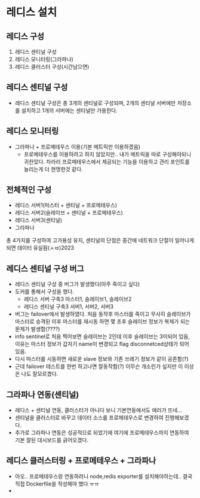 # 레디스 설치

## 레디스 구성
1. 레디스 센티널 구성
2. 레디스 모니터링(그라파나)
3. 레디스 클러스터 구성(시간남으면)

## 레디스 센티널 구성
- 레디스 센티널 구성은 총 3개의 센티널로 구성되며, 2개의 센티널 서버에만 저장소를 설치하고 1개의 서버에는 센티널만 가용한다.

## 레디스 모니터링
- 그라파나 + 프로메테우스 이용(기본 메트릭만 이용하겠음)
    - 프로메테우스를 이용하려고 하지 않았지만.. 내가 메트릭을 따로 구성해야되니 귀찬았다. 차라리 프로메테우스에서 제공되는 기능을 이용하고 관리 포인트를 늘리는게 더 현명한것 같다.

## 전체적인 구성
- 레디스 서버1(마스터 + 센티널 + 프로메테우스)
- 레디스 서버2(슬레이브 + 센티널 + 프로메테우스)
- 레디스 서버3(센티널)
- 그라파나

총 4가지를 구성하여 고가용성 유지, 센티널의 단점은 중간에 네트워크 단절이 일어나게 되면 데이터 유실됨(ㅅㅂ)2023

## 레디스 센티널 구성 버그
- 레디스 센티널 구성 중 버그가 발생했다(아주 죽이고 싶다)
- 도커를 통해서 구성을 했다.
    - 레디스 서버 구축3 마스터1, 슬레이브1, 슬레이브2 
    - 레디스 센티널 구축3 서버1, 서버2, 서버3 
- 버그는 failover에서 발생하였다. 처음 동작후 마스터를 죽이고 무사히 슬레이브가 마스터로 승격된 이후 마스터를 재시동 하면 몇 초후 슬레이브 정보가 복제가 되는 문제가 발생함(????)
- info sentinel로 처음 찍어보면 슬레이브는 2인데 이후 슬레이브는 3이되어 있음, 이유는 마스터 정보가 갑자기 name이 변경되고 flag disconnetced상태가 되어 있음.
- 다시 마스터를 시동하면 새로운 slave 정보와 기존 쓰레기 정보가 같이 공존함(?) 
- 근데 failover 테스트를 한번 하고나면 잘동작함(?) 이무슨 개소린가 싶지만 이 이상은 나도 잘모르곘다.

## 그라파나 연동(센티널)
- 레디스 + 센티널 연동, 클러스터가 아니다 보니 기본연동에서도 에러가 뜨네...
- 센티널을 클러스터로 바꾸고 데이터 소스를 프로메테우스로 변경하여 진행해보겠다.
- 추가로 그라파나 연동은 성공적으로 되었기에 여기에 프로메테우스까지 연동하여 기본 잘된 대시보드를 긁어오겠다.

## 레디스 클러스터링 + 프로메테우스 + 그라파나
- 아오.. 프로메테우스랑 연동하려니 node,redis exporter를 설치해야하는데.. 결국 직접 Dockerfile을 작성해야 했다 ㅠㅠ
-